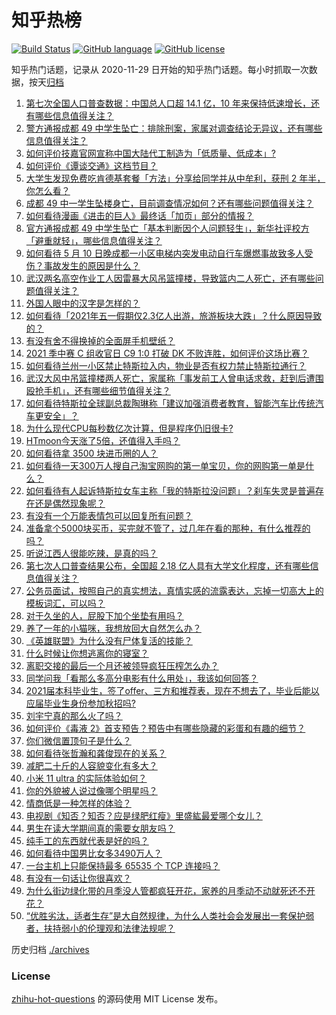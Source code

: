 # 知乎热榜
[![Build Status](https://github.com/ToWeLong/zhihu-hot-questions/workflows/CI/badge.svg)](https://github.com/ToWeLong/zhihu-hot-questions/actions)
[![GitHub language](https://img.shields.io/badge/language-golang-orange.svg)](https://golang.org/)
[![GitHub license](https://img.shields.io/github/license/ToWeLong/zhihu-hot-questions)](https://github.com/ToWeLong/zhihu-hot-questions/blob/main/LICENSE)

知乎热门话题，记录从 2020-11-29 日开始的知乎热门话题。每小时抓取一次数据，按天[归档](./archives)

<!-- BEGIN -->

1. [第七次全国人口普查数据：中国总人口超 14.1 亿，10 年来保持低速增长，还有哪些信息值得关注？](https://www.zhihu.com/question/458811096)
1. [警方通报成都 49 中学生坠亡：排除刑案，家属对调查结论无异议，还有哪些信息值得关注？](https://www.zhihu.com/question/458909971)
1. [如何评价技嘉官网宣称中国大陆代工制造为「低质量、低成本」?](https://www.zhihu.com/question/458796364)
1. [如何评价《谭谈交通》这档节目？](https://www.zhihu.com/question/41467514)
1. [大学生发现免费吃肯德基套餐「方法」分享给同学并从中牟利，获刑 2 年半，你怎么看？](https://www.zhihu.com/question/458862544)
1. [成都 49 中一学生坠楼身亡，目前调查情况如何？还有哪些问题值得关注？](https://www.zhihu.com/question/458690995)
1. [如何看待漫画《进击的巨人》最终话「加页」部分的情报？](https://www.zhihu.com/question/458937970)
1. [官方通报成都 49 中学生坠亡「基本判断因个人问题轻生」，新华社评校方「避重就轻」，哪些信息值得关注？](https://www.zhihu.com/question/458795206)
1. [如何看待 5 月 10 日晚成都一小区电梯内突发电动自行车爆燃事故致多人受伤？事故发生的原因是什么？](https://www.zhihu.com/question/458774852)
1. [武汉两名高空作业工人因雷暴大风吊篮撞楼，导致篮内二人死亡，还有哪些问题值得关注？](https://www.zhihu.com/question/458802058)
1. [外国人眼中的汉字是怎样的？](https://www.zhihu.com/question/35963650)
1. [如何看待「2021年五一假期仅2.3亿人出游，旅游板块大跌」？什么原因导致的？](https://www.zhihu.com/question/458156454)
1. [有没有舍不得换掉的全面屏手机壁纸？](https://www.zhihu.com/question/420662927)
1. [2021 季中赛 C 组收官日 C9 1:0 打破 DK 不败连胜，如何评价这场比赛？](https://www.zhihu.com/question/458906118)
1. [如何看待兰州一小区禁止特斯拉入内，物业是否有权力禁止特斯拉通行？](https://www.zhihu.com/question/458089175)
1. [武汉大风中吊篮撞楼两人死亡，家属称「事发前工人曾电话求救，赶到后遭围殴抢手机」，还有哪些细节值得关注？](https://www.zhihu.com/question/458864077)
1. [如何看待特斯拉全球副总裁陶琳称「建议加强消费者教育，智能汽车比传统汽车更安全」？](https://www.zhihu.com/question/458706368)
1. [为什么现代CPU每秒数亿次计算，但是程序仍旧很卡?](https://www.zhihu.com/question/458730114)
1. [HTmoon今天涨了5倍，还值得入手吗？](https://www.zhihu.com/question/458753981)
1. [如何看待拿 3500 块进币圈的人？](https://www.zhihu.com/question/458207096)
1. [如何看待一天300万人搜自己淘宝网购的第一单宝贝，你的网购第一单是什么？](https://www.zhihu.com/question/458802423)
1. [如何看待有人起诉特斯拉女车主称「我的特斯拉没问题」？刹车失灵是普遍存在还是偶然现象呢？](https://www.zhihu.com/question/458816200)
1. [有没有一个万能表情包可以回复所有问题？](https://www.zhihu.com/question/341311495)
1. [准备拿个5000块买币，买完就不管了，过几年在看的那种，有什么推荐的吗？](https://www.zhihu.com/question/457414385)
1. [听说江西人很能吃辣，是真的吗？](https://www.zhihu.com/question/406439662)
1. [第七次人口普查结果公布，全国超 2.18 亿人具有大学文化程度，还有哪些信息值得关注？](https://www.zhihu.com/question/458813993)
1. [公务员面试，按照自己的真实想法，真情实感的流露表达，忘掉一切高大上的模板词汇，可以吗？](https://www.zhihu.com/question/453765153)
1. [对于久坐的人，屁股下加个坐垫有用吗？](https://www.zhihu.com/question/355087220)
1. [养了一年的小猫咪，我想放回大自然怎么办？](https://www.zhihu.com/question/457533958)
1. [《英雄联盟》为什么没有尸体复活的技能？](https://www.zhihu.com/question/456810195)
1. [什么时候让你想逃离你的寝室？](https://www.zhihu.com/question/347465641)
1. [离职交接的最后一个月还被领导疯狂压榨怎么办？](https://www.zhihu.com/question/455719427)
1. [同学问我「看那么多高分电影有什么用处」，我该如何回答？](https://www.zhihu.com/question/445536824)
1. [2021届本科毕业生，签了offer、三方和推荐表，现在不想去了，毕业后能以应届毕业生身份参加秋招吗?](https://www.zhihu.com/question/457035243)
1. [刘宇宁真的那么火了吗？](https://www.zhihu.com/question/455642291)
1. [如何评价《毒液 2》首支预告？预告中有哪些隐藏的彩蛋和有趣的细节？](https://www.zhihu.com/question/458745668)
1. [你们微信置顶句子是什么？](https://www.zhihu.com/question/353636992)
1. [如何看待张哲瀚和龚俊现在的关系？](https://www.zhihu.com/question/458226340)
1. [减肥二十斤的人容貌变化有多大？](https://www.zhihu.com/question/339245837)
1. [小米 11 ultra 的实际体验如何？](https://www.zhihu.com/question/452077572)
1. [你的外貌被人说过像哪个明星吗？](https://www.zhihu.com/question/367145594)
1. [情商低是一种怎样的体验？](https://www.zhihu.com/question/26759808)
1. [电视剧《知否？知否？应是绿肥红瘦》里盛紘最爱哪个女儿？](https://www.zhihu.com/question/457046905)
1. [男生在读大学期间真的需要女朋友吗？](https://www.zhihu.com/question/22503810)
1. [纯手工的东西就代表是好的吗？](https://www.zhihu.com/question/443837003)
1. [如何看待中国男比女多3490万人？](https://www.zhihu.com/question/458812341)
1. [一台主机上只能保持最多 65535 个 TCP 连接吗？](https://www.zhihu.com/question/361111920)
1. [有没有一句话让你很喜欢？](https://www.zhihu.com/question/314113669)
1. [为什么街边绿化带的月季没人管都疯狂开花，家养的月季动不动就死还不开花？](https://www.zhihu.com/question/458723730)
1. [“优胜劣汰，适者生存”是大自然规律，为什么人类社会会发展出一套保护弱者，扶持弱小的伦理观和法律法规呢？](https://www.zhihu.com/question/458755052)

<!-- END -->

历史归档 [./archives](./archives)


### License
[zhihu-hot-questions](https://github.com/towelong/zhihu-hot-questions) 的源码使用 MIT License 发布。